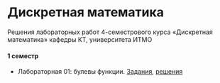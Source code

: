 # Дискретная математика

Решения лабораторных работ 4-семестрового курса «Дискретная математика» кафедры КТ, университета ИТМО

#### 1 семестр

*   Лабораторная 01: булевы функции. [Задания](./lab01/tasks.pdf), [решения](./lab01)
